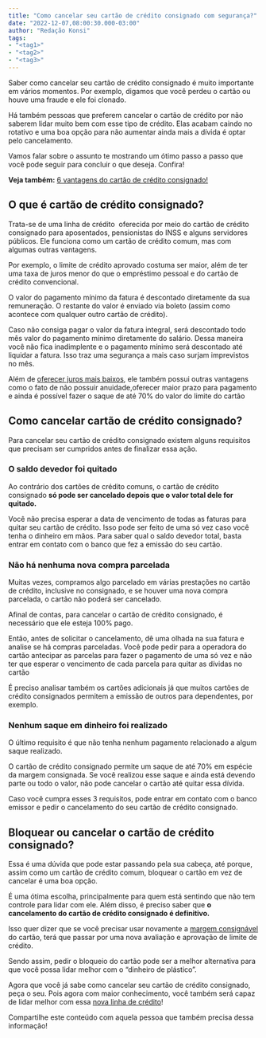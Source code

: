 ```yaml
---
title: "Como cancelar seu cartão de crédito consignado com segurança?"
date: "2022-12-07,08:00:30.000-03:00"
author: "Redação Konsi"
tags:
- "<tag1>"
- "<tag2>"
- "<tag3>"
---
```


<p>Saber como cancelar seu cartão de crédito consignado é muito importante em vários momentos. Por exemplo, digamos que você perdeu o cartão ou houve uma fraude e ele foi clonado.</p><p>Há também pessoas que preferem cancelar o cartão de crédito por não saberem lidar muito bem com esse tipo de crédito. Elas acabam caindo no rotativo e uma boa opção para não aumentar ainda mais a dívida é optar pelo cancelamento.</p><p>Vamos falar sobre o assunto te mostrando um ótimo passo a passo que você pode seguir para concluir o que deseja. Confira!</p><p><strong>Veja também:</strong> <a href="https://www.konsi.com.br/postagens/cartao-de-credito-consignado-3">6 vantagens do cartão de crédito consignado!</a></p><h2 id="o-que-%C3%A9-cart%C3%A3o-de-cr%C3%A9dito-consignado">O que é cartão de crédito consignado?</h2><p>Trata-se de uma linha de crédito  oferecida por meio do cartão de crédito consignado para aposentados, pensionistas do INSS e alguns servidores públicos. Ele funciona como um cartão de crédito comum, mas com algumas outras vantagens.</p><p>Por exemplo, o limite de crédito aprovado costuma ser maior, além de ter uma taxa de juros menor do que o empréstimo pessoal e do cartão de crédito convencional.</p><p>O valor do pagamento mínimo da fatura é descontado diretamente da sua remuneração. O restante do valor é enviado via boleto (assim como acontece com qualquer outro cartão de crédito).</p><p>Caso não consiga pagar o valor da fatura integral, será descontado todo mês valor do pagamento mínimo diretamente do salário. Dessa maneira você não fica inadimplente e o pagamento mínimo será descontado até liquidar a fatura. Isso traz uma segurança a mais caso surjam imprevistos no mês.</p><p>Além de <a href="https://www.konsi.com.br/postagens/como-conseguir-a-menor-taxa-de-juros">oferecer juros mais baixos</a>, ele também possui outras vantagens como o fato de não possuir anuidade,oferecer maior prazo para pagamento e ainda é possível fazer o saque de até 70% do valor do limite do cartão</p><h2 id="como-cancelar-cart%C3%A3o-de-cr%C3%A9dito-consignado">Como cancelar cartão de crédito consignado?</h2><p>Para cancelar seu cartão de crédito consignado existem alguns requisitos que precisam ser cumpridos antes de finalizar essa ação.</p><h3 id="o-saldo-devedor-foi-quitado">O saldo devedor foi quitado</h3><p>Ao contrário dos cartões de crédito comuns, o cartão de crédito consignado <strong>só pode ser cancelado depois que o valor total dele for quitado.</strong></p><p>Você não precisa esperar a data de vencimento de todas as faturas para quitar seu cartão de crédito. Isso pode ser feito de uma só vez caso você tenha o dinheiro em mãos. Para saber qual o saldo devedor total, basta entrar em contato com o banco que fez a emissão do seu cartão.</p><h3 id="n%C3%A3o-h%C3%A1-nenhuma-nova-compra-parcelada">Não há nenhuma nova compra parcelada</h3><p>Muitas vezes, compramos algo parcelado em várias prestações no cartão de crédito, inclusive no consignado, e se houver uma nova compra parcelada, o cartão não poderá ser cancelado.</p><p>Afinal de contas, para cancelar o cartão de crédito consignado, é necessário que ele esteja 100% pago.</p><p>Então, antes de solicitar o cancelamento, dê uma olhada na sua fatura e analise se há compras parceladas. Você pode pedir para a operadora do cartão antecipar as parcelas para fazer o pagamento de uma só vez e não ter que esperar o vencimento de cada parcela para quitar as dívidas no cartão</p><p>É preciso analisar também os cartões adicionais já que muitos cartões de crédito consignados permitem a emissão de outros para dependentes, por exemplo.</p><h3 id="nenhum-saque-em-dinheiro-foi-realizado">Nenhum saque em dinheiro foi realizado</h3><p>O último requisito é que não tenha nenhum pagamento relacionado a algum saque realizado.</p><p>O cartão de crédito consignado permite um saque de até 70% em espécie da margem consignada. Se você realizou esse saque e ainda está devendo parte ou todo o valor, não pode cancelar o cartão até quitar essa dívida.</p><p>Caso você cumpra esses 3 requisitos, pode entrar em contato com o banco emissor e pedir o cancelamento do seu cartão de crédito consignado.</p><h2 id="bloquear-ou-cancelar-o-cart%C3%A3o-de-cr%C3%A9dito-consignado">Bloquear ou cancelar o cartão de crédito consignado?</h2><p>Essa é uma dúvida que pode estar passando pela sua cabeça, até porque, assim como um cartão de crédito comum, bloquear o cartão em vez de cancelar é uma boa opção.</p><p>É uma ótima escolha, principalmente para quem está sentindo que não tem controle para lidar com ele. Além disso, é preciso saber que <strong>o cancelamento do cartão de crédito consignado é definitivo.</strong></p><p>Isso quer dizer que se você precisar usar novamente a <a href="https://www.konsi.com.br/posts/margem-consignavel">margem consignável</a> do cartão, terá que passar por uma nova avaliação e aprovação de limite de crédito.</p><p>Sendo assim, pedir o bloqueio do cartão pode ser a melhor alternativa para que você possa lidar melhor com o “dinheiro de plástico”.</p><p>Agora que você já sabe como cancelar seu cartão de crédito consignado, peça o seu. Pois agora com maior conhecimento, você também será capaz de lidar melhor com essa <a href="https://www.konsi.com.br/posts/credito-novo">nova linha de crédito</a>!</p><p>Compartilhe este conteúdo com aquela pessoa que também precisa dessa informação!</p>
